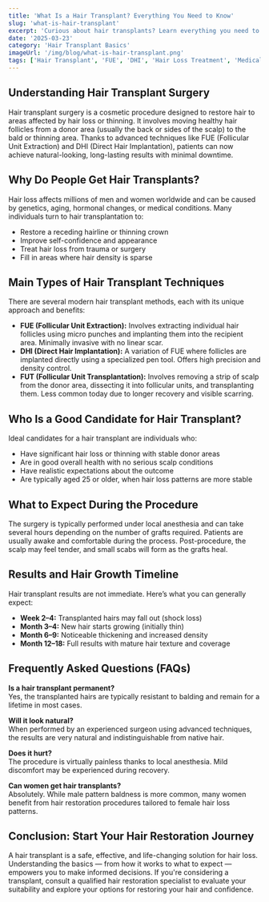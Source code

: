 ```yaml
---
title: 'What Is a Hair Transplant? Everything You Need to Know'  
slug: 'what-is-hair-transplant'  
excerpt: 'Curious about hair transplants? Learn everything you need to know about the procedure, types, eligibility, results, and how to get started on your hair restoration journey.'  
date: '2025-03-23'  
category: 'Hair Transplant Basics'  
imageUrl: '/img/blog/what-is-hair-transplant.png'  
tags: ['Hair Transplant', 'FUE', 'DHI', 'Hair Loss Treatment', 'Medical Aesthetics']  
---
```


<h2>Understanding Hair Transplant Surgery</h2>  
<p>Hair transplant surgery is a cosmetic procedure designed to restore hair to areas affected by hair loss or thinning. It involves moving healthy hair follicles from a donor area (usually the back or sides of the scalp) to the bald or thinning area. Thanks to advanced techniques like FUE (Follicular Unit Extraction) and DHI (Direct Hair Implantation), patients can now achieve natural-looking, long-lasting results with minimal downtime.</p>

<h2>Why Do People Get Hair Transplants?</h2>  
<p>Hair loss affects millions of men and women worldwide and can be caused by genetics, aging, hormonal changes, or medical conditions. Many individuals turn to hair transplantation to:</p>  
<ul>
  <li>Restore a receding hairline or thinning crown</li>  
  <li>Improve self-confidence and appearance</li>  
  <li>Treat hair loss from trauma or surgery</li>  
  <li>Fill in areas where hair density is sparse</li>  
</ul>

<h2>Main Types of Hair Transplant Techniques</h2>  
<p>There are several modern hair transplant methods, each with its unique approach and benefits:</p>  
<ul>  
  <li><strong>FUE (Follicular Unit Extraction):</strong> Involves extracting individual hair follicles using micro punches and implanting them into the recipient area. Minimally invasive with no linear scar.</li>  
  <li><strong>DHI (Direct Hair Implantation):</strong> A variation of FUE where follicles are implanted directly using a specialized pen tool. Offers high precision and density control.</li>  
  <li><strong>FUT (Follicular Unit Transplantation):</strong> Involves removing a strip of scalp from the donor area, dissecting it into follicular units, and transplanting them. Less common today due to longer recovery and visible scarring.</li>  
</ul>

<h2>Who Is a Good Candidate for Hair Transplant?</h2>  
<p>Ideal candidates for a hair transplant are individuals who:</p>  
<ul>  
  <li>Have significant hair loss or thinning with stable donor areas</li>  
  <li>Are in good overall health with no serious scalp conditions</li>  
  <li>Have realistic expectations about the outcome</li>  
  <li>Are typically aged 25 or older, when hair loss patterns are more stable</li>  
</ul>

<h2>What to Expect During the Procedure</h2>  
<p>The surgery is typically performed under local anesthesia and can take several hours depending on the number of grafts required. Patients are usually awake and comfortable during the process. Post-procedure, the scalp may feel tender, and small scabs will form as the grafts heal.</p>

<h2>Results and Hair Growth Timeline</h2>  
<p>Hair transplant results are not immediate. Here’s what you can generally expect:</p>  
<ul>  
  <li><strong>Week 2–4:</strong> Transplanted hairs may fall out (shock loss)</li>  
  <li><strong>Month 3–4:</strong> New hair starts growing (initially thin)</li>  
  <li><strong>Month 6–9:</strong> Noticeable thickening and increased density</li>  
  <li><strong>Month 12–18:</strong> Full results with mature hair texture and coverage</li>  
</ul>

<h2>Frequently Asked Questions (FAQs)</h2>  
<p><strong>Is a hair transplant permanent?</strong><br/>Yes, the transplanted hairs are typically resistant to balding and remain for a lifetime in most cases.</p>  
<p><strong>Will it look natural?</strong><br/>When performed by an experienced surgeon using advanced techniques, the results are very natural and indistinguishable from native hair.</p>  
<p><strong>Does it hurt?</strong><br/>The procedure is virtually painless thanks to local anesthesia. Mild discomfort may be experienced during recovery.</p>  
<p><strong>Can women get hair transplants?</strong><br/>Absolutely. While male pattern baldness is more common, many women benefit from hair restoration procedures tailored to female hair loss patterns.</p>

<h2>Conclusion: Start Your Hair Restoration Journey</h2>  
<p>A hair transplant is a safe, effective, and life-changing solution for hair loss. Understanding the basics — from how it works to what to expect — empowers you to make informed decisions. If you're considering a transplant, consult a qualified hair restoration specialist to evaluate your suitability and explore your options for restoring your hair and confidence.</p>
